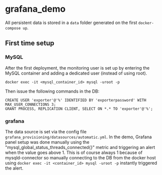 # grafana_demo

All persistent data is stored in a ```data``` folder generated on the first ```docker-compose up```.

## First time setup

### MySQL

After the first deployment, the monitoring user is set up by entering the MySQL container and adding a dedicated user (instead of using root).
```
docker exec -it <mysql_container_id> mysql -uroot -p
```

Then issue the following commands in the DB:
```
CREATE USER 'exporter'@'%' IDENTIFIED BY 'exporterpassword' WITH MAX_USER_CONNECTIONS 3;
GRANT PROCESS, REPLICATION CLIENT, SELECT ON *.* TO 'exporter'@'%';
```

### grafana

The data source is set via the config file ```grafana_provisioning/datasources/automatic.yml```.
In the demo, Grafana panel setup was done manually using the "mysql_global_status_threads_connected{}" metric and triggering an alert when the value goes above 1. This is of course always 1 because of mysqld-connector so manually connecting to the DB from the docker host using ```docker exec -it <container_id> mysql -uroot -p``` instantly triggered the alert.
